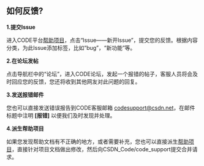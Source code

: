 ## 如何反馈?

**1.提交Issue**

进入CODE平台[帮助项目](/CSDN_Code/code_support)，点击“Issue——新开Issue”，提交您的反馈。根据内容分类，为此Issue添加标签，比如“bug”，“新功能”等。

**2.在论坛发帖**

点击导航栏中的“论坛”，进入CODE论坛，发起一个报错的帖子，客服人员将会及时回应您的反馈，您还将收到其他网友对此问题的回复。
 
**3.发送报错邮件**

您也可以直接发送错误报告到CODE客服邮箱 <codesupport@csdn.net>，在邮件标题中注明 **[报错]** 以便我们及时发现并处理。

**4.派生帮助项目**

如果您发现帮助文档有不正确的地方，或者需要补充，您也可以直接派生[帮助项目](/CSDN_Code/code_support)，直接针对项目文档做出修改，然后向CSDN_Code/code_support提交合并请求。